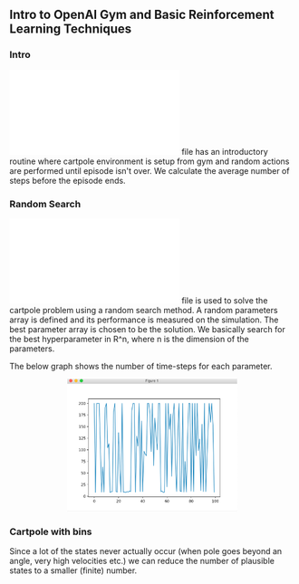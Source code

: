 ## Intro to OpenAI Gym and Basic Reinforcement Learning Techniques

###  Intro

![This](cartpole_intro.py) file has an introductory routine where cartpole environment is setup from gym and random actions are performed until episode isn't over. We calculate the average number of steps before the episode ends.

### Random Search

![This](random_search.py) file is used to solve the cartpole problem using a random search method. A random parameters array is defined and its performance is measured on the simulation. The best parameter array is chosen to be the solution. We basically search for the best hyperparameter in R^n, where n is the dimension of the parameters.

The below graph shows the number of time-steps for each parameter.

<p align="center">
  <img src="random_search.png" width="300"/>
</p>

### Cartpole with bins

Since a lot of the states never actually occur (when pole goes beyond an angle, very high velocities etc.) we can reduce the number of plausible states to a smaller (finite) number.
